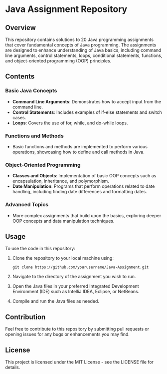 # Java Assignment Repository

## Overview
This repository contains solutions to 20 Java programming assignments that cover fundamental concepts of Java programming. The assignments are designed to enhance understanding of Java basics, including command line arguments, control statements, loops, conditional statements, functions, and object-oriented programming (OOP) principles.

## Contents

### Basic Java Concepts
- **Command Line Arguments**: Demonstrates how to accept input from the command line.
- **Control Statements**: Includes examples of if-else statements and switch cases.
- **Loops**: Covers the use of for, while, and do-while loops.

### Functions and Methods
- Basic functions and methods are implemented to perform various operations, showcasing how to define and call methods in Java.

### Object-Oriented Programming
- **Classes and Objects**: Implementation of basic OOP concepts such as encapsulation, inheritance, and polymorphism.
- **Date Manipulation**: Programs that perform operations related to date handling, including finding date differences and formatting dates.

### Advanced Topics
- More complex assignments that build upon the basics, exploring deeper OOP concepts and data manipulation techniques.

## Usage
To use the code in this repository:

1. Clone the repository to your local machine using:
   ```
   git clone https://github.com/yourusername/Java-Assignment.git
   ```

2. Navigate to the directory of the assignment you wish to run.

3. Open the Java files in your preferred Integrated Development Environment (IDE) such as IntelliJ IDEA, Eclipse, or NetBeans.

4. Compile and run the Java files as needed.

## Contribution
Feel free to contribute to this repository by submitting pull requests or opening issues for any bugs or enhancements you may find.

## License
This project is licensed under the MIT License - see the LICENSE file for details.
